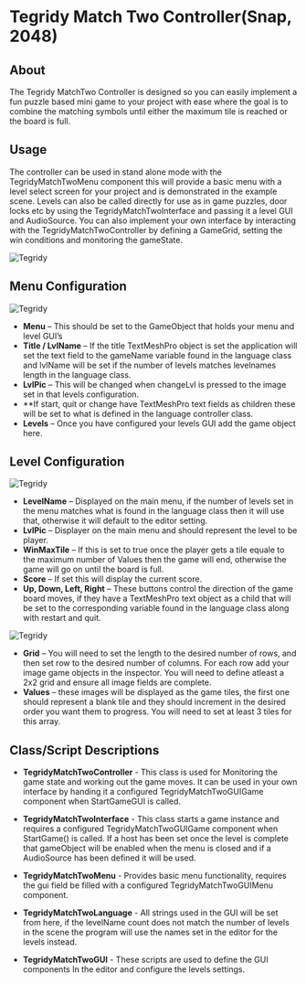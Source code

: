 # Tegridy Match Two Controller(Snap, 2048)
## About
The Tegridy MatchTwo Controller is designed so you can easily implement a fun puzzle based mini game to your project with ease where the goal is to combine the matching symbols until either the maximum tile is reached or the board is full. 
## Usage
The controller can be used in stand alone mode with the TegridyMatchTwoMenu component this will provide a basic menu with a level select screen for your project and is demonstrated in the example scene. Levels can also be called directly for use as in game puzzles, door locks etc by using the TegridyMatchTwoInterface and passing it a level GUI and AudioSource. You can also implement your own interface by interacting with the TegridyMatchTwoController by defining a GameGrid, setting the win conditions and monitoring the gameState.

![Tegridy](./1.png)

## Menu Configuration

![Tegridy](./2.png)

- **Menu** – This should be set to the GameObject that holds your menu and level GUI’s
- **Title / LvlName** – If the title TextMeshPro object is set the application will set the text field to the gameName variable found in the language class and lvlName will be set if the number of levels matches levelnames length in the language class. 
- **LvlPic** – This will be changed when changeLvl is pressed to the image set in that levels configuration.
- **If start, quit or change have TextMeshPro text fields as children these will be set to what is defined in the language controller class.
- **Levels** – Once you have configured your levels GUI add the game object here.

## Level Configuration

![Tegridy](./3.png)

- **LevelName** – Displayed on the main menu, if the number of levels set in the menu matches what is found in the language class then it will use that, otherwise it will default to the editor setting.
- **LvlPic** – Displayer on the main menu and should represent the level to be player.
- **WinMaxTile** – If this is set to true once the player gets a tile equale to the maximum number of  Values then the game will end, otherwise the game will go on until the board is full.
- **Score** – If set this will display the current score.
- **Up, Down, Left, Right** – These buttons control the direction of the game board moves,   if they have a TextMeshPro text object as a child that will be set to the corresponding variable found in the language class along with restart and quit.

![Tegridy](./4.png)

- **Grid** – You will need to set the length to the desired number of rows, and then set row to the desired number of columns. For each row add your image game objects in the inspector. You will need to define atleast a 2x2 grid and ensure all image fields are complete.
- **Values** – these images will be displayed as the game tiles, the first one should represent a blank tile and they should increment in the desired order you want them to progress. You will need to set at least 3 tiles for this array.

## Class/Script Descriptions
- **TegridyMatchTwoController** - This class is used for Monitoring the game state and working out the game moves. It can be used in your own interface by handing it a configured TegridyMatchTwoGUIGame component when StartGameGUI is called.
      
- **TegridyMatchTwoInterface** - This class starts a game instance and requires a configured TegridyMatchTwoGUIGame component when StartGame() is called. If a host has been set once the level is complete that gameObject will be enabled when the menu is closed and if a AudioSource has been defined it will be used. 
- **TegridyMatchTwoMenu** - Provides basic menu functionality, requires the gui field be filled with a configured TegridyMatchTwoGUIMenu component.
- **TegridyMatchTwoLanguage** - All strings used in the GUI will be set from here, if the levelName count does not match the number of levels in the scene the program will use the names set in the editor for the levels instead.
- **TegridyMatchTwoGUI** - These scripts are used to define the GUI components In the editor and configure the levels settings.